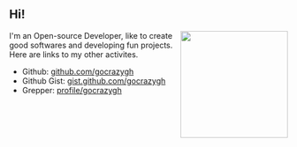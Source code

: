 ## Hi!

<img style="float: right;" src="https://raw.githubusercontent.com/gocrazygh/gocrazygh/main/warmcoffee.gif" width="194"/>

I'm an Open-source Developer, like to create good softwares and developing fun projects. Here are links to my other activites. 

- Github: [github.com/gocrazygh](https://github.com/gocrazygh)
- Github Gist: [gist.github.com/gocrazygh](https://gist.github.com/gocrazygh)
- Grepper: [profile/gocrazygh](https://www.codegrepper.com/profile/gocrazygh)
